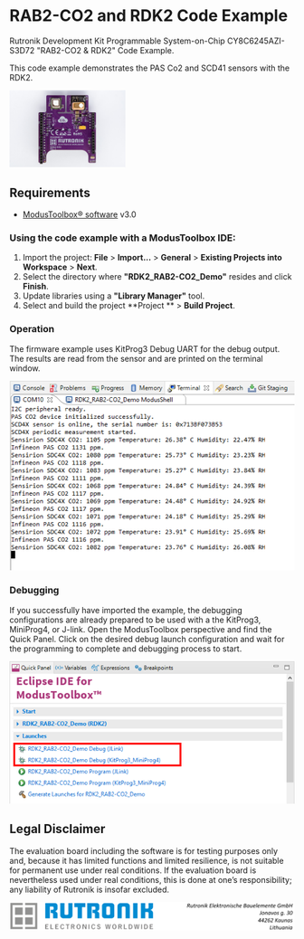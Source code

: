 # RAB2-CO2 and RDK2 Code Example

Rutronik Development Kit Programmable System-on-Chip CY8C6245AZI-S3D72 "RAB2-CO2 & RDK2" Code Example. 

This code example demonstrates the PAS Co2 and SCD41 sensors with the RDK2.

 <img src="images/rab2co2model.jpg" style="zoom:20%;" />

## Requirements

- [ModusToolbox® software](https://www.infineon.com/cms/en/design-support/tools/sdk/modustoolbox-software/) v3.0

### Using the code example with a ModusToolbox IDE:

1. Import the project: **File** > **Import...** > **General** > **Existing Projects into Workspace** > **Next**.
2. Select the directory where **"RDK2_RAB2-CO2_Demo"** resides and click  **Finish**.
3. Update libraries using  a **"Library Manager"** tool.
4. Select and build the project **Project ** > **Build Project**.

### Operation

The firmware example uses KitProg3 Debug UART for the debug output. The results are read from the sensor and are printed on the terminal window.

<img src="images/rab2co2_info.png" style="zoom:100%;" />

### Debugging

If you successfully have imported the example, the debugging configurations are already prepared to be used with a the KitProg3, MiniProg4, or J-link. Open the ModusToolbox perspective and find the Quick Panel. Click on the desired debug launch configuration and wait for the programming to  complete and debugging process to start.

<img src="images/debugging.png" style="zoom:100%;" />

## Legal Disclaimer

The evaluation board including the software is for testing purposes only and, because it has limited functions and limited resilience, is not suitable for permanent use under real conditions. If the evaluation board is nevertheless used under real conditions, this is done at one’s responsibility; any liability of Rutronik is insofar excluded. 

<img src="images/rutronik_origin_kaunas.png" style="zoom:50%;" />



